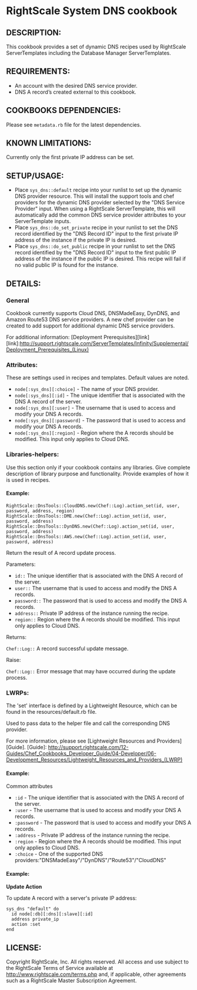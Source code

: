 # RightScale System DNS cookbook

## DESCRIPTION:

This cookbook provides a set of dynamic DNS recipes used by RightScale
ServerTemplates including the Database Manager ServerTemplates.

## REQUIREMENTS:

* An account with the desired DNS service provider.
* DNS A record’s created external to this cookbook.

## COOKBOOKS DEPENDENCIES:

Please see `metadata.rb` file for the latest dependencies.

## KNOWN LIMITATIONS:

Currently only the first private IP address can be set.

## SETUP/USAGE:

* Place `sys_dns::default` recipe into your runlist to set up the dynamic DNS
  provider resource. This will install the support tools and chef providers for
  the dynamic DNS provider selected by the "DNS Service Provider" input. When
  using a RightScale ServerTemplate, this will automatically add the common DNS
  service provider attributes to your ServerTemplate inputs.
* Place `sys_dns::do_set_private` recipe in your runlist to set the DNS record
  identified by the "DNS Record ID" input to the first private IP address of
  the instance if the private IP is desired.
* Place `sys_dns::do_set_public` recipe in your runlist to set the DNS record
  identified by the "DNS Record ID" input to the first public IP address of the
  instance if the public IP is desired. This recipe will fail if no valid
  public IP is found for the instance.

## DETAILS:

### General

Cookbook currently supports Cloud DNS, DNSMadeEasy, DynDNS, and Amazon Route53
DNS service providers.
A new chef provider can be created to add support for additional dynamic DNS
service providers.

For additional information: [Deployment Prerequisites][link]
[link]:http://support.rightscale.com/ServerTemplates/Infinity/Supplemental/Deployment_Prerequisites_(Linux)

### Attributes:

These are settings used in recipes and templates. Default values are noted.

* `node[:sys_dns][:choice]` -
  The name of your DNS provider.
* `node[:sys_dns][:id]` -
  The unique identifier that is associated with the DNS A record of the server.
* `node[:sys_dns][:user]` -
  The username that is used to access and modify your DNS A records.
* `node[:sys_dns][:password]` -
  The password that is used to access and modify your DNS A records.
* `node[:sys_dns][:region]` -
  Region where the A records should be modified. This input only applies to
  Cloud DNS.

### Libraries-helpers:

Use this section only if your cookbook contains any libraries.
Give complete description of library purpose and functionality.
Provide examples of how it is used in recipes.

#### Example:

    RightScale::DnsTools::CloudDNS.new(Chef::Log).action_set(id, user, password, address, region)
    RightScale::DnsTools::DME.new(Chef::Log).action_set(id, user, password, address)
    RightScale::DnsTools::DynDNS.new(Chef::Log).action_set(id, user, password, address)
    RightScale::DnsTools::AWS.new(Chef::Log).action_set(id, user, password, address)

Return the result of A record update process.

Parameters:

* `id::`
  The unique identifier that is associated with the DNS A record of the server.
* `user::`
  The username that is used to access and modify the DNS A records.
* `password::`
  The password that is used to access and modify the DNS A records.
* `address::`
  Private IP address of the instance running the recipe.
* `region::`
  Region where the A records should be modified. This input only applies to
  Cloud DNS.

Returns:

`Chef::Log::` A record successful update message.

Raise:

`Chef::Log::` Error message that may have occurred during the update process.

### LWRPs:

The 'set' interface is defined by a Lightweight Resource, which can be found in
the resources/default.rb file.

Used to pass data to the helper file and call the corresponding DNS provider.

For more information, please see [Lightweight Resources and Providers][Guide].
[Guide]: http://support.rightscale.com/12-Guides/Chef_Cookbooks_Developer_Guide/04-Developer/06-Development_Resources/Lightweight_Resources_and_Providers_(LWRP)

#### Example:

Common attributes

* `:id` -
  The unique identifier that is associated with the DNS A record of the server.
* `:user` -
  The username that is used to access and modify your DNS A records.
* `:password` -
  The password that is used to access and modify your DNS A records.
* `:address` -
  Private IP address of the instance running the recipe.
* `:region` -
  Region where the A records should be modified. This input only applies to
  Cloud DNS.
* `:choice` -
  One of the supported DNS providers:"DNSMadeEasy"/"DynDNS"/"Route53"/"CloudDNS"

#### Example:

**Update Action**

To update A record with a server's private IP address:

    sys_dns "default" do
      id node[:db][:dns][:slave][:id]
      address private_ip
      action :set
    end

## LICENSE:

Copyright RightScale, Inc. All rights reserved.
All access and use subject to the RightScale Terms of Service available at
http://www.rightscale.com/terms.php and, if applicable, other agreements
such as a RightScale Master Subscription Agreement.
